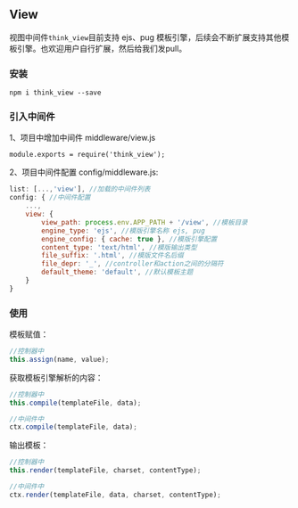 ## View

视图中间件`think_view`目前支持 ejs、pug 模板引擎，后续会不断扩展支持其他模板引擎。也欢迎用户自行扩展，然后给我们发pull。

### 安装

```
npm i think_view --save
```

### 引入中间件

1、项目中增加中间件 middleware/view.js
```
module.exports = require('think_view');
```

2、项目中间件配置 config/middleware.js:

```js
list: [...,'view'], //加载的中间件列表
config: { //中间件配置
    ...,
    view: {
        view_path: process.env.APP_PATH + '/view', //模板目录
        engine_type: 'ejs', //模版引擎名称 ejs, pug
        engine_config: { cache: true }, //模版引擎配置
        content_type: 'text/html', //模版输出类型
        file_suffix: '.html', //模版文件名后缀
        file_depr: '_', //controller和action之间的分隔符
        default_theme: 'default', //默认模板主题
    }
}   
```

### 使用

模板赋值：

```js
//控制器中
this.assign(name, value);
```

获取模板引擎解析的内容：

```js
//控制器中
this.compile(templateFile, data);

//中间件中
ctx.compile(templateFile, data);
```

输出模板：

```js
//控制器中
this.render(templateFile, charset, contentType);

//中间件中
ctx.render(templateFile, data, charset, contentType);
```
